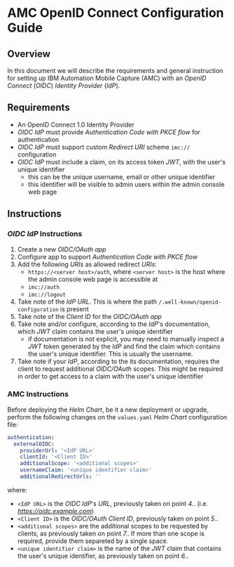 # AMC OpenID Connect Configuration Guide

## Overview

In this document we will describe the requirements and general instruction for setting up IBM Automation Mobile Capture (AMC) with an _OpenID Connect_ (_OIDC_) _Identity Provider_ (_IdP_).


## Requirements

- An OpenID Connect 1.0 Identity Provider
- _OIDC IdP_ must provide _Authentication Code with PKCE flow_ for authentication
- _OIDC IdP_ must support custom _Redirect URI_ scheme `imc://` configuration
- _OIDC IdP_ must include a claim, on its access token _JWT_, with the user's unique identifier
    - this can be the unique username, email or other unique identifier
    - this identifier will be visible to admin users within the admin console web page



## Instructions

### _OIDC IdP_ Instructions
1. Create a new _OIDC/OAuth app_
1. Configure app to support _Authentication Code with PKCE flow_
1. Add the following _URIs_ as allowed redirect _URIs_:
    - `https://<server host>/auth`, where `<server host>` is the host where the admin console web page is accessible at
    - `imc://auth`
    - `imc://logout`
1. Take note of the _IdP URL_. This is where the path `/.well-known/openid-configuration` is present
1. Take note of the _Client ID_ for the _OIDC/OAuth app_
1. Take note and/or configure, according to the _IdP_'s documentation, which _JWT_ claim contains the user's unique identifier
    - if documentation is not explicit, you may need to manually inspect a _JWT_ token generated by the _IdP_ and find the claim which contains the user's unique identifier. This is usually the username.
1. Take note if your _IdP_, according to the its documentation, requires the client to request additional _OIDC/OAuth_ scopes. This might be required in order to get access to a claim with the user's unique identifier


### AMC Instructions

Before deploying the _Helm Chart_, be it a new deployment or upgrade, perform the following changes on the `values.yaml` _Helm Chart_ configuration file:

```yaml
authentication: 
  externalOIDC:
    providerUrl: '<IdP URL>'
    clientId: '<Client ID>'
    additionalScope: '<additional scopes>'
    usernameClaim: '<unique identifier claim>'
    additionalRedirectUrls: ''
```
where:
- `<IdP URL>` is the _OIDC IdP_'s _URL_, previously taken on point _4._. (i.e. _https://oidc.example.com_)
- `<Client ID>` is the _OIDC/OAuth Client ID_, previously taken on point _5._.
- `<additional scopes>` are the additional scopes to be requested by clients, as previously taken on point _7._. If more than one scope is required, provide them separeted by a single space.
- `<unique identifier claim>` is the name of the _JWT_ claim that contains the user's unique identifier, as previously taken on point _6._.
